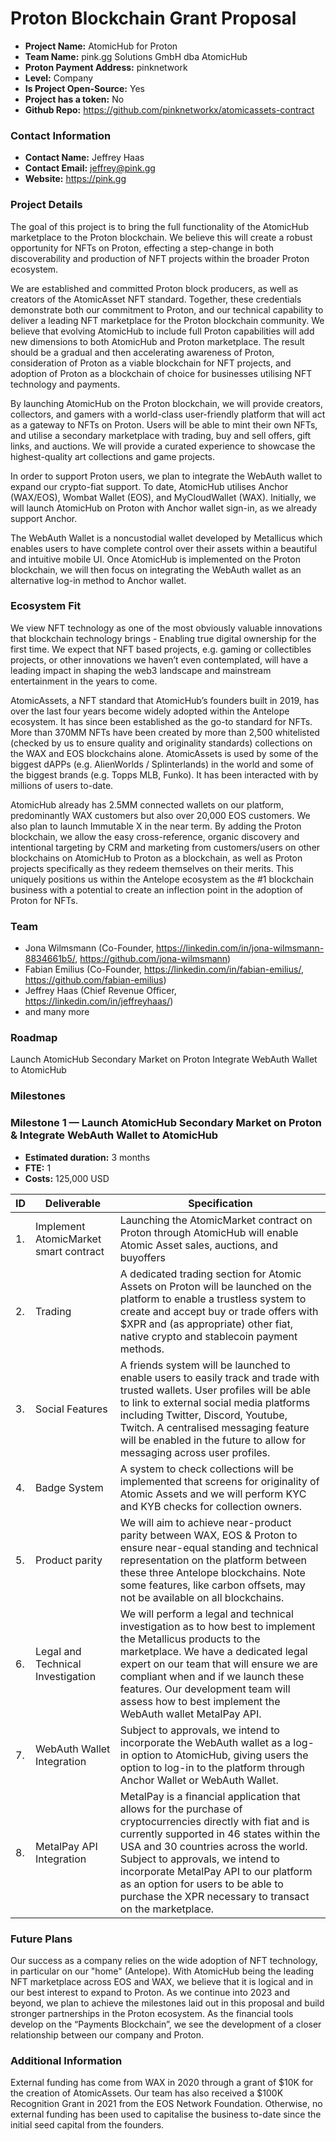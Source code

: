 # Proton Blockchain Grant Proposal

- **Project Name:** AtomicHub for Proton
- **Team Name:** pink.gg Solutions GmbH dba AtomicHub
- **Proton Payment Address:** pinknetwork
- **Level:** Company
- **Is Project Open-Source:** Yes
- **Project has a token:** No
- **Github Repo:** https://github.com/pinknetworkx/atomicassets-contract

### Contact Information

- **Contact Name:** Jeffrey Haas
- **Contact Email:** jeffrey@pink.gg
- **Website:** https://pink.gg

### Project Details

The goal of this project is to bring the full functionality of the AtomicHub marketplace to the Proton blockchain. We believe this will create a robust opportunity for NFTs on Proton, effecting a step-change in both discoverability and production of NFT projects within the broader Proton ecosystem.

We are established and committed Proton block producers, as well as creators of the AtomicAsset NFT standard. Together, these credentials demonstrate both our commitment to Proton, and our technical capability to deliver a leading NFT marketplace for the Proton blockchain community. We believe that evolving AtomicHub to include full Proton capabilities will add new dimensions to both AtomicHub and Proton marketplace. The result should be a gradual and then accelerating awareness of Proton, consideration of Proton as a viable blockchain for NFT projects, and adoption of Proton as a blockchain of choice for businesses utilising NFT technology and payments.

By launching AtomicHub on the Proton blockchain, we will provide creators, collectors, and gamers with a world-class user-friendly platform that will act as a gateway to NFTs on Proton. Users will be able to mint their own NFTs, and utilise a secondary marketplace with trading, buy and sell offers, gift links, and auctions. We will provide a curated experience to showcase the highest-quality art collections and game projects. 

In order to support Proton users, we plan to integrate the WebAuth wallet to expand our crypto-fiat support. To date, AtomicHub utilises Anchor (WAX/EOS), Wombat Wallet (EOS), and MyCloudWallet (WAX). Initially, we will launch AtomicHub on Proton with Anchor wallet sign-in, as we already support Anchor.

The WebAuth Wallet is a noncustodial wallet developed by Metallicus which enables users to have complete control over their assets within a beautiful and intuitive mobile UI. Once AtomicHub is implemented on the Proton blockchain, we will then focus on integrating the WebAuth wallet as an alternative log-in method to Anchor wallet. 

### Ecosystem Fit

We view NFT technology as one of the most obviously valuable innovations that blockchain technology brings - Enabling true digital ownership for the first time. We expect that NFT based projects, e.g. gaming or collectibles projects, or other innovations we haven’t even contemplated, will have a leading impact in shaping the web3 landscape and mainstream entertainment in the years to come.

AtomicAssets, a NFT standard that AtomicHub’s founders built in 2019, has over the last four years become widely adopted within the Antelope ecosystem. It has since been established as the go-to standard for NFTs. More than 370MM NFTs have been created by more than 2,500 whitelisted (checked by us to ensure quality and originality standards) collections on the WAX and EOS blockchains alone. AtomicAssets is used by some of the biggest dAPPs (e.g. AlienWorlds / Splinterlands) in the world and some of the biggest brands (e.g. Topps MLB, Funko). It has been interacted with by millions of users to-date.

AtomicHub already has 2.5MM connected wallets on our platform, predominantly WAX customers but also over 20,000 EOS customers. We also plan to launch Immutable X in the near term. By adding the Proton blockchain, we allow the easy cross-reference, organic discovery and intentional targeting by CRM and marketing from customers/users on other blockchains on AtomicHub to Proton as a blockchain, as well as Proton projects specifically as they redeem themselves on their merits. This uniquely positions us within the Antelope ecosystem as the #1 blockchain business with a potential to create an inflection point in the adoption of Proton for NFTs.

### Team

- Jona Wilmsmann (Co-Founder, https://linkedin.com/in/jona-wilmsmann-8834661b5/, https://github.com/jona-wilmsmann)
- Fabian Emilius (Co-Founder, https://linkedin.com/in/fabian-emilius/, https://github.com/fabian-emilius)
- Jeffrey Haas (Chief Revenue Officer, https://linkedin.com/in/jeffreyhaas/)
- and many more

### Roadmap

Launch AtomicHub Secondary Market on Proton 
Integrate WebAuth Wallet to AtomicHub

### Milestones

### Milestone 1 — Launch AtomicHub Secondary Market on Proton & Integrate WebAuth Wallet to AtomicHub

- **Estimated duration:** 3 months
- **FTE:**  1
- **Costs:** 125,000 USD

| ID | Deliverable | Specification |
| ----- | ----------- | ------------- |
| 1. | Implement AtomicMarket smart contract  | Launching the AtomicMarket contract on Proton through AtomicHub will enable Atomic Asset sales, auctions, and buyoffers |
| 2. | Trading | A dedicated trading section for Atomic Assets on Proton will be launched on the platform to enable a trustless system to create and accept buy or trade offers with $XPR and (as appropriate) other fiat, native crypto and stablecoin payment methods.   |
| 3. | Social Features| A friends system will be launched to enable users to easily track and trade with trusted wallets. User profiles will be able to link to external social media platforms including Twitter, Discord, Youtube, Twitch. A centralised messaging feature will be enabled in the future to allow for messaging across user profiles. |
| 4. | Badge System | A system to check collections will be implemented that screens for originality of Atomic Assets and we will perform KYC and KYB checks for collection owners.  |
| 5. | Product parity | We will aim to achieve near-product parity between WAX, EOS & Proton to ensure near-equal standing and technical representation on the platform between these three Antelope blockchains. Note some features, like carbon offsets, may not be available on all blockchains. |
| 6. | Legal and Technical Investigation |  We will perform a legal and technical investigation as to how best to implement the Metallicus products to the marketplace. We have a dedicated legal expert on our team that will ensure we are compliant when and if we launch these features. Our development team will assess how to best implement the WebAuth wallet MetalPay API. | 
| 7. | WebAuth Wallet Integration |  Subject to approvals, we intend to incorporate the WebAuth wallet as a log-in option to AtomicHub, giving users the option to log-in to the platform through Anchor Wallet or WebAuth Wallet. | 
| 8. | MetalPay API Integration | MetalPay is a financial application that allows for the purchase of cryptocurrencies directly with fiat and is currently supported in 46 states within the USA and 30 countries across the world. Subject to approvals, we intend to incorporate MetalPay API to our platform as an option for users to be able to purchase the XPR necessary to transact on the marketplace. |

### Future Plans

Our success as a company relies on the wide adoption of NFT technology, in particular on our "home" (Antelope). With AtomicHub being the leading NFT marketplace across EOS and WAX, we believe that it is logical and in our best interest to expand to Proton. As we continue into 2023 and beyond, we plan to achieve the milestones laid out in this proposal and build stronger partnerships in the Proton ecosystem. As the financial tools develop on the “Payments Blockchain”, we see the development of a closer relationship between our company and Proton. 

### Additional Information

External funding has come from WAX in 2020 through a grant of $10K for the creation of AtomicAssets. Our team has also received a $100K Recognition Grant in 2021 from the EOS Network Foundation. Otherwise, no external funding has been used to capitalise the business to-date since the initial seed capital from the founders.
